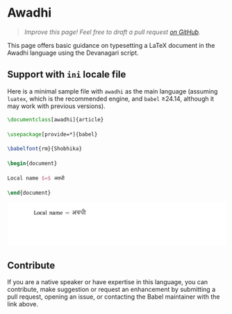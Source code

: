# Awadhi

<blockquote>
  <p><em>Improve this page! Feel free to draft a pull request <a href="https://github.com/latex3/babel/tree/docs/docs">on GitHub</a>.</em></p>
</blockquote>

This page offers basic guidance on typesetting a LaTeX document in the
Awadhi language using the Devanagari script.

## Support with `ini` locale file

Here is a minimal sample file with `awadhi` as the main language
(assuming `luatex`, which is the recommended engine, and `babel` ≥24.14,
although it may work with previous versions).

```tex
\documentclass[awadhi]{article}

\usepackage[provide=*]{babel}

\babelfont{rm}{Shobhika}

\begin{document}

Local name $=$ अवधी

\end{document}
```

![](../media/locale-awadhi.png)

## Contribute

If you are a native speaker or have expertise in this language, you can
contribute, make suggestion or request an enhancement by submitting a
pull request, opening an issue, or contacting the Babel maintainer with
the link above.